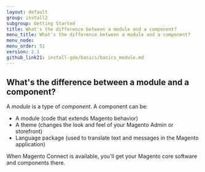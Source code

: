 ```yaml
---
layout: default
group: install2
subgroup: Getting Started
title: What's the difference between a module and a component?
menu_title: What's the difference between a module and a component?
menu_node: 
menu_order: 51
version: 2.1
github_link21: install-gde/basics/basics_module.md
---
```

 
## What's the difference between a module and a component?
A *module* is a type of *component*. A component can be:

*	A module (code that extends Magento behavior)
*	A theme (changes the look and feel of your Magento Admin or storefront)
*	Language package (used to translate text and messages in the Magento application)

When Magento Connect is available, you'll get your Magento core software and components there.
